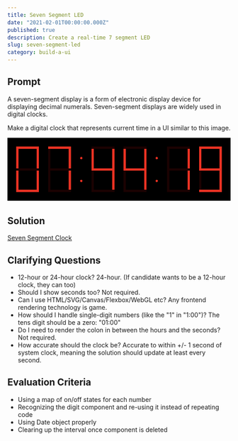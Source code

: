 ```yaml
---
title: Seven Segment LED
date: "2021-02-01T00:00:00.000Z"
published: true
description: Create a real-time 7 segment LED
slug: seven-segment-led
category: build-a-ui
---
```


## Prompt

A seven-segment display is a form of electronic display device for displaying decimal numerals. Seven-segment displays are widely used in digital clocks.

Make a digital clock that represents current time in a UI similar to this image.

![Seven Segment](./seven-segment-clock.png)

## Solution

<div class="full-bleed"></div>

[Seven Segment Clock](embedded-codesandbox://seven-segment-clock)

## Clarifying Questions

- 12-hour or 24-hour clock? 24-hour. (If candidate wants to be a 12-hour clock, they can too)
- Should I show seconds too? Not required.
- Can I use HTML/SVG/Canvas/Flexbox/WebGL etc? Any frontend rendering technology is game.
- How should I handle single-digit numbers (like the "1" in "1:00")? The tens digit should be a zero: "01:00"
- Do I need to render the colon in between the hours and the seconds? Not required.
- How accurate should the clock be? Accurate to within +/- 1 second of system clock, meaning the solution should update at least every second.

## Evaluation Criteria

- Using a map of on/off states for each number
- Recognizing the digit component and re-using it instead of repeating code
- Using Date object properly
- Clearing up the interval once component is deleted
